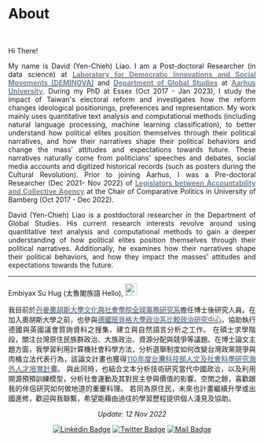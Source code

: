# About


<br/>


<div style="text-align: justify">

Hi There!


My name is David (Yen-Chieh) Liao. I am a Post-doctoral Researcher (in data science) at [<span style="color:#778899">**Laboratory for Democratic Innovations and Social Movements (DEMINOVA)**</span>](https://projects.au.dk/deminova) and [<span style="color:#778899">**Department of Global Studies**</span>](https://pure.au.dk/portal/en/persons/yenchieh-liao(0a64ba05-9c47-40b2-8ff6-c3d8aeab26f7).html) at [<span style="color:#778899">**Aarhus University**</span>](https://international.au.dk). During my PhD at Essex (Oct 2017 - Jan 2023), I study the impact of Taiwan's electoral reform and investigates how the reform changes ideological positionings, preferences and representation. My work mainly uses quantitative text analysis and computational methods (including natural language processing, machine learning classification), to better understand how political elites position themselves through their political narratives, and how their narratives shape their political behaviors and change the mass’ attitudes and expectations towards future. These narratives naturally come from politicians’ speeches and
debates, social media accounts and digitized historical records (such as posters during the Cultural Revolution). Prior to joining Aarhus, I was a Pre-doctoral Researcher (Dec 2021- Nov 2022) of [<span style="color:#778899">**Legislators between Accountability and Collective Agency**</span>](https://projectlacan.wordpress.com/team/) at the Chair of Comparative Politics in University of Bamberg (Oct 2017 - Dec 2022).


David (Yen-Chieh) Liao is a postdoctoral researcher in the Department of Global Studies. His current research interests revolve around using quantitative text analysis and computational methods to gain a deeper understanding of how political elites position themselves through their political narratives. Additionally, he examines how their narratives shape their political behaviors, and how they impact the masses' attitudes and expectations towards the future.


---
Embiyax Su Hug (太魯閣族語 Hello),  <img src="https://user-images.githubusercontent.com/1303154/88677602-1635ba80-d120-11ea-84d8-d263ba5fc3c0.gif" width="25" height="25" alt="hi">

我目前於[<span style="color:#778899">**丹麥奧胡斯大學文化與社會學院全球事務研究系**</span>](https://pure.au.dk/portal/en/persons/yenchieh-liao(0a64ba05-9c47-40b2-8ff6-c3d8aeab26f7).html)擔任博士後研究人員。在加入奧胡斯大學之前，也參與[<span style="color:#778899">**德國班貝格大學政治系比較政治研究中心**</span>](https://projectlacan.wordpress.com/team/)，協助執行德國與英國議會質詢資料之搜集、建立與自然語言分析之工作。 在碩士求學階段，關注台灣原住民族群政治、大族政治、資源分配與競爭等議題。在博士論文主題方面，我學習利用計算機社會科學方法，分析選舉制度如何改變台灣政黨競爭與肉桶立法代表行為，該論文計畫也獲得[<span style="color:#778899">**110年度台灣科技部人文及社會科學研究海外人才培育計畫**</span>](https://www.stpi.narl.org.tw/public/show?id=4b1141647ad2a353017af136d1ae0fa5)。 與此同時，也結合文本分析技術研究當代中國政治，以及利用開源預預訓練模型，分析社會運動及其對民主參與價值的影響。空閒之餘，喜歡跟我的伴侶研究如何做地道的重慶料理。 若同為原住民，未來也計畫繼續升學或出國進修，歡迎與我聯繫，希望能藉由過往的學習歷程提供個人淺見及協助。





<div style="text-align: center">

*Update: 12 Nov 2022*

[![Linkedin Badge](https://img.shields.io/badge/linkedin-0077B5?style=for-the-badge&logo=linkedin&logoColor=white)](https://www.linkedin.com/authwall?trk=gf&trkInfo=AQERrkO9JeuxgQAAAYGIXxZw-IMriZ16fxaCyQ9B4fcr8SgrQXFIA4WvPBytf98cJPl4KsPT6KiRHzqt-s3Ozl8_IoJ8cn9_lBY1_kQiozmVJV_bXf0xolwYZIIc_TwCBrvqjMU=&original_referer=https://davidycliao.github.io/&sessionRedirect=https%3A%2F%2Fwww.linkedin.com%2Fin%2Fdavid-yen-chieh-liao-51a0a3168%2F)
[![Twitter Badge](https://img.shields.io/badge/twitter-1DA1F2?style=for-the-badge&logo=twitter&logoColor=white)](https://twitter.com/liaoyenchieh)
[![Mail Badge](https://img.shields.io/badge/Gmail-D14836?style=for-the-badge&logo=gmail&logoColor=white)](mailto:davidycliao@gamil.com)


</div>

